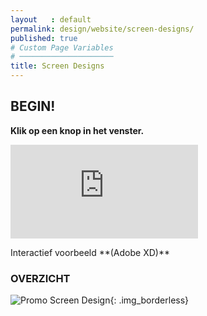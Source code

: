 ```yaml
---
layout   : default
permalink: design/website/screen-designs/
published: true
# Custom Page Variables
# ─────────────────────
title: Screen Designs
---
```


## BEGIN!
**Klik op een knop in het venster.**

<div class="AdobeXD_frame AdobeXD_laptop">
	<div class="AdobeXD_wrapper laptop">
		<iframe src="https://xd.adobe.com/embed/4fa6badc-36d9-4f1d-5752-40a496c64089-3997/" frameborder="0" allowfullscreen></iframe>
	</div>
</div>

<p class="float-right" markdown="1">Interactief voorbeeld **(Adobe XD)**</p>

### OVERZICHT

![Promo Screen Design](../../../assets/images/png/desktop_visual.png){: .img_borderless}